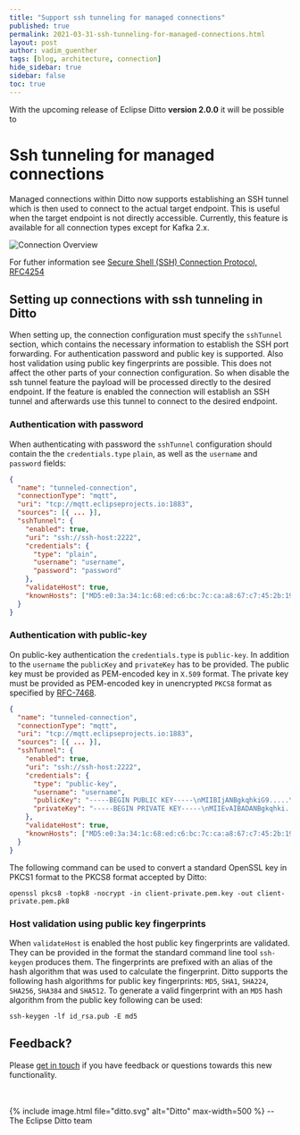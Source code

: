 ```yaml
---
title: "Support ssh tunneling for managed connections"
published: true
permalink: 2021-03-31-ssh-tunneling-for-managed-connections.html
layout: post
author: vadim_guenther
tags: [blog, architecture, connection]
hide_sidebar: true
sidebar: false
toc: true
---
```


With the upcoming release of Eclipse Ditto **version 2.0.0** it will be possible to 

# Ssh tunneling for managed connections

Managed connections within Ditto now supports establishing an SSH tunnel which is then used to connect to the actual 
target endpoint. This is useful when the target endpoint is not directly accessible. Currently, this feature is available 
for all connection types except for Kafka 2.x.

![Connection Overview](images/blog/2021-04-06-ssh-tunnel-for-managed-connections-shema.png)

For futher information see [Secure Shell (SSH) Connection Protocol, RFC4254](https://tools.ietf.org/html/rfc4254#section-7)

## Setting up connections with ssh tunneling in Ditto
When setting up, the connection configuration must specify the `sshTunnel` section, which contains 
the necessary information to establish the SSH port forwarding. For authentication password and public 
key is supported. Also host validation using public key fingerprints are possible. This does not affect the other 
parts of your connection configuration. So when disable the ssh tunnel feature the payload will be processed 
directly to the desired endpoint. If the feature is enabled the connection will establish an SSH tunnel and afterwards 
use this tunnel to connect to the desired endpoint.  

### Authentication with password
When authenticating with password the `sshTunnel` configuration should contain the the `credentials.type` `plain`, as well as the `username` and `password` fields:  
```json
{
  "name": "tunneled-connection",
  "connectionType": "mqtt",
  "uri": "tcp://mqtt.eclipseprojects.io:1883",
  "sources": [{ ... }],
  "sshTunnel": {
    "enabled": true,
    "uri": "ssh://ssh-host:2222",
    "credentials": {
      "type": "plain",
      "username": "username",
      "password": "password"
    },
    "validateHost": true,
    "knownHosts": ["MD5:e0:3a:34:1c:68:ed:c6:bc:7c:ca:a8:67:c7:45:2b:19"]
  }
}
```

### Authentication with public-key
On public-key authentication the `credentials.type` is `public-key`. In 
addition to the `username` the `publicKey` and `privateKey` has to be provided. The public key must be provided as PEM-encoded key in `X.509`
format. The private key must be provided as PEM-encoded key in unencrypted `PKCS8` format as specified by [RFC-7468](https://tools.ietf.org/html/rfc7468).
```json
{
  "name": "tunneled-connection",
  "connectionType": "mqtt",
  "uri": "tcp://mqtt.eclipseprojects.io:1883",
  "sources": [{ ... }],
  "sshTunnel": {
    "enabled": true,
    "uri": "ssh://ssh-host:2222",
    "credentials": {
      "type": "public-key",
      "username": "username",
      "publicKey": "-----BEGIN PUBLIC KEY-----\nMIIBIjANBgkqhkiG9.....\n-----END PUBLIC KEY-----",
      "privateKey": "-----BEGIN PRIVATE KEY-----\nMIIEvAIBADANBgkqhki....\n-----END PRIVATE KEY-----"
    },
    "validateHost": true,
    "knownHosts": ["MD5:e0:3a:34:1c:68:ed:c6:bc:7c:ca:a8:67:c7:45:2b:19"]
  }
}
```
The following command can be used to convert a standard OpenSSL key in PKCS1 format to the PKCS8 format accepted by Ditto:
```
openssl pkcs8 -topk8 -nocrypt -in client-private.pem.key -out client-private.pem.pk8
```

### Host validation using public key fingerprints
When `validateHost` is enabled the host public key fingerprints are validated. They can be provided 
in the format the standard command line tool `ssh-keygen` produces them. The fingerprints are 
prefixed with an alias of the hash algorithm that was used to calculate the fingerprint. Ditto supports the following 
hash algorithms for public key fingerprints: `MD5`, `SHA1`, `SHA224`, `SHA256`, `SHA384` and `SHA512`. To generate a 
valid fingerprint with an `MD5` hash algorithm from the public key following can be used:
```
ssh-keygen -lf id_rsa.pub -E md5
```

## Feedback?

Please [get in touch](feedback.html) if you have feedback or questions towards this new functionality.

<br/>
<br/>
{% include image.html file="ditto.svg" alt="Ditto" max-width=500 %}
--<br/> 
The Eclipse Ditto team
